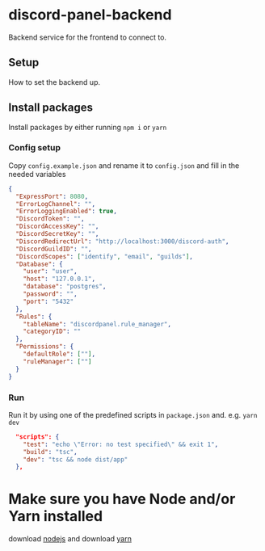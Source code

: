 # discord-panel-backend

Backend service for the frontend to connect to.

## Setup

How to set the backend up.

## Install packages

Install packages by either running `npm i` or `yarn`

### Config setup

Copy `config.example.json` and rename it to `config.json` and fill in the needed variables

```json
{
  "ExpressPort": 8080,
  "ErrorLogChannel": "",
  "ErrorLoggingEnabled": true,
  "DiscordToken": "",
  "DiscordAccessKey": "",
  "DiscordSecretKey": "",
  "DiscordRedirectUrl": "http://localhost:3000/discord-auth",
  "DiscordGuildID": "",
  "DiscordScopes": ["identify", "email", "guilds"],
  "Database": {
    "user": "user",
    "host": "127.0.0.1",
    "database": "postgres",
    "password": "",
    "port": "5432"
  },
  "Rules": {
    "tableName": "discordpanel.rule_manager",
    "categoryID": ""
  },
  "Permissions": {
    "defaultRole": [""],
    "ruleManager": [""]
  }
}
```

### Run

Run it by using one of the predefined scripts in `package.json` and.
e.g. `yarn dev`

```json
  "scripts": {
    "test": "echo \"Error: no test specified\" && exit 1",
    "build": "tsc",
    "dev": "tsc && node dist/app"
  },
```

# Make sure you have Node and/or Yarn installed

download [nodejs](https://nodejs.org/en/) and download [yarn](https://yarnpkg.com/)
